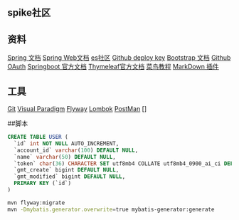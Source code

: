 ## spike社区

## 资料
[Spring 文档](https://spring.io/guides/)
[Spring Web文档](https://spring.io/guides/gs/serving-web-content/)
[es社区](https://elasticsearch.cn/explore)
[Github deploy key](https://developer.github.com/v3/guides/managing-deploy-keys/#deploy-keys)
[Bootstrap 文档](https://v3.bootstrap.com/getting-started/)
[Github OAuth](https://developer.github.com/apps/building-oauth-apps/creating-an-oauth-app/)
[Springboot 官方文档](https://docs.spring.io/spring-boot/docs/2.1.6.RELEASE/reference/html/)
[Thymeleaf官方文档](https://www.thymeleaf.org/doc/tutorials/3.0/usingthymeleaf.pdf)
[菜鸟教程](https://www.runoob.com/mysql/mysql-insert-query.html)
[MarkDown 插件](https://pandao.github.io/editor.md/)

## 工具
[Git](https://git-scm.com/download)
[Visual Paradigm](https://www.visual-paradigm.com)
[Flyway](https://flywaydb.org/)
[Lombok](https://www.projectlombok.org/)
[PostMan](https://www.getpostman.com/)
[]

##脚本
```sql
CREATE TABLE USER (
  `id` int NOT NULL AUTO_INCREMENT,
  `account_id` varchar(100) DEFAULT NULL,
  `name` varchar(50) DEFAULT NULL,
  `token` char(36) CHARACTER SET utf8mb4 COLLATE utf8mb4_0900_ai_ci DEFAULT NULL,
  `gmt_create` bigint DEFAULT NULL,
  `gmt_modified` bigint DEFAULT NULL,
  PRIMARY KEY (`id`)
)
```
```bash
mvn flyway:migrate
mvn -Dmybatis.generator.overwrite=true mybatis-generator:generate
```